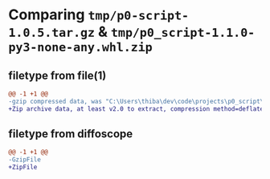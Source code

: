 # Comparing `tmp/p0-script-1.0.5.tar.gz` & `tmp/p0_script-1.1.0-py3-none-any.whl.zip`

## filetype from file(1)

```diff
@@ -1 +1 @@
-gzip compressed data, was "C:\Users\thiba\dev\code\projects\p0_script\dist\.tmp-huzrwqqt\p0-script-1.0.5.tar", last modified: Sat Jun  3 04:59:08 2023, max compression
+Zip archive data, at least v2.0 to extract, compression method=deflate
```

## filetype from diffoscope

```diff
@@ -1 +1 @@
-GzipFile
+ZipFile
```

